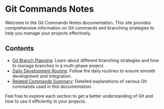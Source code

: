# Git Commands Notes

Welcome to the Git Commands Notes documentation. This site provides comprehensive information on Git commands and branching strategies to help you manage your projects effectively.

## Contents

- [Git Branch Planning](git-branch-planning.md): Learn about different branching strategies and how to manage branches in a multi-phase project.
- [Daily Development Routine](daily-development-routine.md): Follow the daily routines to ensure smooth development and integration.
- [Related Commands Summary](related-commands-summary.md): Detailed explanations of various Git commands used in this documentation.

Feel free to explore each section to get a better understanding of Git and how to use it efficiently in your projects.
